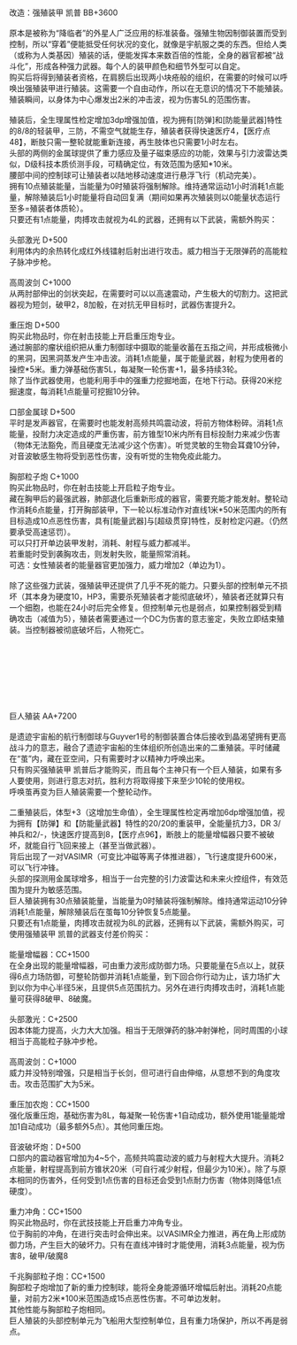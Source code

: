 <title>强殖装甲</title>
<meta name="GENERATOR" content="WinCHM">
<meta http-equiv="Content-Type" content="text/html; charset=gb2312">
<br>
<br>改造：强殖装甲 凯普 BB+3600 
<br>
<br>原本是被称为“降临者”的外星人广泛应用的标准装备。强殖生物因制御装置而受到控制，所以“穿着”便能抵受任何状况的变化，就像是宇航服之类的东西。但给人类（或称为人类基因）殖装的话，便能发挥本来数百倍的性能，全身的器官都被“战斗化”，形成各种强力武器。每个人的装甲颜色和细节外型可以自定。 
<br>购买后将得到殖装者资格，在肩膀后出现两小块疮般的组织，在需要的时候可以呼唤出强殖装甲进行殖装。这需要一个自由动作，所以在无意识的情况下不能殖装。 
<br>殖装瞬间，以身体为中心爆发出2米的冲击波，视为伤害5L的范围伤害。 
<br>
<br>殖装后，全生理属性检定增加3dp增强加值，视为拥有[防弹]和[防能量武器]特性的8/8的轻装甲，三防，不需空气就能生存，殖装者获得快速医疗4，【医疗点48】，断肢只需一整轮就能重新连接，再生肢体也只需要1小时左右。 
<br>头部的两侧的金属球提供了重力感应及量子磁束感应的功能，效果与引力波雷达类似，D级科技本质侦测手段，可精确定位，有效范围为感知*10米。 
<br>腰部中间的控制球可让殖装者以陆地移动速度进行悬浮飞行（机动完美）。 
<br>拥有10点殖装能量，当能量为0时殖装将强制解除。维持通常运动1小时消耗1点能量，解除殖装后1小时能量将自动回复满（期间如果再次殖装则以0能量状态运行至多=殖装者体质轮）。 
<br>只要还有1点能量，肉搏攻击就视为4L的武器，还拥有以下武装，需额外购买： 
<br>
<br>头部激光 D+500 
<br>利用体内的余热转化成红外线镭射后射出进行攻击。威力相当于无限弹药的高能粒子脉冲步枪。 
<br>
<br>高周波剑 C+1000 
<br>从两肘部伸出的剑状突起，在需要时可以以高速震动，产生极大的切割力。这把武器视为短剑，破甲2，8加骰，在对抗无甲目标时，武器伤害提升2。 
<br>
<br>重压炮 D+500 
<br>购买此物品时，你在射击技能上开启重压炮专业。
<br>通过腕部的瘤状组织把从重力制御球中摄取的能量收蓄在五指之间，并形成极微小的黑洞，因黑洞蒸发产生冲击波。消耗1点能量，属于能量武器，射程为使用者的操控*5米。重力弹基础伤害5L，每凝聚一轮伤害+1，最多持续3轮。 
<br>除了当作武器使用，也能利用手中的强重力挖掘地面，在地下行动。获得20米挖掘速度，每消耗1点能量可挖掘10分钟。 
<br>
<br>口部金属球 D+500 
<br>平时是发声器官，在需要时也能发射高频共鸣震动波，将前方物体粉碎。消耗1点能量，投耐力决定造成的严重伤害，前方锥型10米内所有目标投耐力来减少伤害（物体无法豁免，而且硬度无法减少这个伤害）。听觉灵敏的生物会耳聋10分钟，对音波敏感生物将受到恶性伤害，没有听觉的生物免疫此能力。 
<br>
<br>胸部粒子炮 C+1000 
<br>购买此物品时，你在射击技能上开启粒子炮专业。
<br>藏在胸甲后的最强武器，肺部退化后重新形成的器官，需要充能才能发射。整轮动作消耗6点能量，打开胸部装甲，下一轮以标准动作对直线1米*50米范围内的所有目标造成10点恶性伤害，具有[能量武器]与[超级贯穿]特性，反射检定闪避。（仍然要承受高速惩罚）。 
<br>可以只打开单边装甲发射，消耗、射程与威力都减半。 
<br>若重能时受到袭胸攻击，则发射失败，能量照常消耗。 
<br>可选：女性殖装者的能量器官更加强力，威力增加2（单边为1）。 
<br>
<br>除了这些强力武装，强殖装甲还提供了几乎不死的能力。只要头部的控制单元不损坏（其本身为硬度10，HP3，需要杀死殖装者才能彻底破坏），殖装者还就算只有一个细胞，也能在24小时后完全修复。但控制单元也是弱点，如果控制器受到精确攻击（减值为5），殖装者需要通过一个DC为伤害的意志鉴定，失败立即结束殖装。当控制器被彻底破坏后，人物死亡。 
<br>
<br>
<br>
<br>
<br>
<br>
<br>
<br>
<br>巨人殖装 AA+7200 
<br>
<br>是遗迹宇宙船的航行制御球与Guyver1号的制御装置合体后接收到晶渴望拥有更高战斗力的意志，融合了遗迹宇宙船的生体组织所创造出来的二重殖装。平时储藏在“茧”内，藏在亚空间，只有需要时才以精神力呼唤出来。 
<br>只有购买强殖装甲 凯普后才能购买，而且每个主神只有一个巨人殖装，如果有多人要使用，则进行意志对抗，胜利方将取得接下来至少10轮的使用权。 
<br>呼唤茧再变为巨人殖装需要一个整轮动作。 
<br>
<br>二重殖装后，体型+3（这增加生命值），全生理属性检定再增加6dp增强加值，视为拥有【防弹】和【防能量武器】特性的20/20的重装甲，全能量抗力3，DR 3/神兵和2/-，快速医疗提高到8，【医疗点96】，断肢上的能量增幅器只要不被破坏，就能自行飞回来接上（甚至当做武器）。 
<br>背后出现了一对VASIMR（可变比冲磁等离子体推进器），飞行速度提升600米，可以飞行冲锋。 
<br>头部的探测用金属球增多，相当于一台完整的引力波雷达和未来火控组件，有效范围为提升为敏感范围。 
<br>巨人殖装拥有30点殖装能量，当能量为0时殖装将强制解除。维持通常运动10分钟消耗1点能量，解除殖装后在茧每10分钟恢复5点能量。 
<br>只要还有1点能量，肉搏攻击就视为8L的武器，还拥有以下武装，需额外购买，可使用强殖装甲 凯普的武器支付差价购买： 
<br>
<br>能量增幅器：CC+1500 
<br>在全身出现的能量增幅器，可由重力波形成防御力场。只要能量在5点以上，就获得6点力场防御，可整轮防御并消耗1点能量，到下回合你行动为止，该力场扩大到以你为中心半径5米，且提供5点范围抗力。另外在进行肉搏攻击时，消耗1点能量可获得8破甲、8破魔。 
<br>
<br>头部激光：C+2500 
<br>因本体能力提高，火力大大加强。相当于无限弹药的脉冲射弹枪，同时周围的小球相当于高能粒子脉冲步枪。 
<br>
<br>高周波剑：C+1000 
<br>威力并没特别增强，只是相当于长剑，但可进行自由伸缩，从意想不到的角度攻击。攻击范围扩大为5米。 
<br>
<br>重压加农炮：CC+1500 
<br>强化版重压炮，基础伤害为8L，每凝聚一轮伤害+1自动成功，额外使用1能量能增加1自动成功（最多额外5点）。其他同重压炮。 
<br>
<br>音波破坏炮：D+500 
<br>口部内的震动器官增加为4~5个，高频共鸣震动波的威力与射程大大提升。消耗2点能量，射程提高到前方锥状20米（可自行减少射程，但最少为10米）。除了与原本相同的伤害外，任何受到1点伤害的目标还会受到1点耐力伤害（物体则降低1点硬度）。 
<br>
<br>重力冲角：CC+1500 
<br>购买此物品时，你在武技技能上开启重力冲角专业。
<br>位于胸前的冲角，在进行突击时会伸出来。以VASIMR全力推进，再在角上形成防御力场，产生巨大的破坏力。只有在直线冲锋时才能使用，消耗3点能量，视为伤害8，破甲/破魔8 
<br>
<br>千兆胸部粒子炮：CC+1500 
<br>胸部粒子炮增加了新的重力控制球，能将全身能源循环增幅后射出。消耗20点能量，对前方2米*100米范围造成15点恶性伤害。不可单边发射。 
<br>其他性能与胸部粒子炮相同。 
<br>巨人殖装的头部控制单元为飞船用大型控制单位，且有重力场保护，所以不再是弱点。